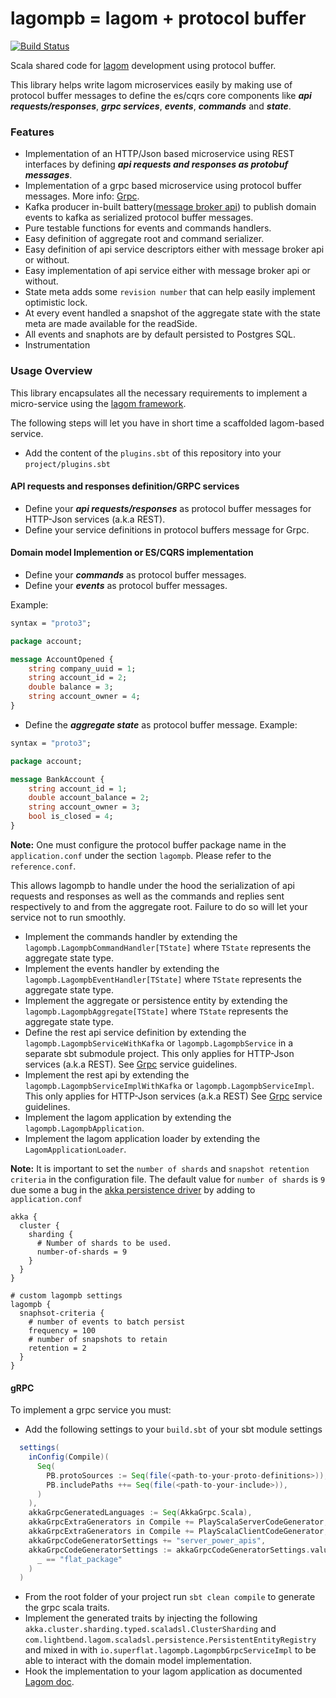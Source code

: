 # lagompb = lagom + protocol buffer
[![Build Status](https://travis-ci.com/Tochemey/lagompb.svg?token=dEMskmiaoBtqDgs9Wzwn&branch=master)](https://travis-ci.com/Tochemey/lagompb)

Scala shared code for [lagom](https://www.lagomframework.com/documentation/1.6.x/scala/Home.html) development using protocol buffer. 

This library helps write lagom microservices easily by making use of protocol buffer messages to define the es/cqrs core
components like _**api requests/responses**_, _**grpc services**_, _**events**_, _**commands**_ and _**state**_. 

### Features

- Implementation of an HTTP/Json based microservice using REST interfaces by defining _**api requests and responses as protobuf messages**_. 
- Implementation of a grpc based microservice using protocol buffer messages. More info: [Grpc](https://grpc.io/).
- Kafka producer in-built battery([message broker api](https://www.lagomframework.com/documentation/1.6.x/scala/MessageBrokerApi.html)) to publish domain events to kafka as serialized protocol buffer messages.
- Pure testable functions for events and commands handlers.
- Easy definition of aggregate root and command serializer.
- Easy definition of api service descriptors either with message broker api or without.
- Easy implementation of api service either with message broker api or without.
- State meta adds some `revision number` that can help easily implement optimistic lock.  
- At every event handled a snapshot of the aggregate state with the state meta are made available for the readSide.
- All events and snaphots are by default persisted to Postgres SQL.
- Instrumentation

### Usage Overview

This library encapsulates all the necessary requirements to implement a micro-service
using the [lagom framework](https://www.lagomframework.com/documentation/1.6.x/scala/Home.html).

The following steps will let you have in short time a scaffolded lagom-based service.

- Add the content of the `plugins.sbt` of this repository into your `project/plugins.sbt`

#### API requests and responses definition/GRPC services

- Define your **_api requests/responses_** as protocol buffer messages for HTTP-Json services (a.k.a REST).
- Define your service definitions in protocol buffers message for Grpc.

#### Domain model Implemention or ES/CQRS implementation

- Define your _**commands**_ as protocol buffer messages.
- Define your _**events**_ as protocol buffer messages.

Example:
```protobuf
syntax = "proto3";

package account;

message AccountOpened {
    string company_uuid = 1;
    string account_id = 2;
    double balance = 3;
    string account_owner = 4;
}
```
- Define the _**aggregate state**_ as protocol buffer message.
Example:
```protobuf
syntax = "proto3";

package account;

message BankAccount {
    string account_id = 1;
    double account_balance = 2;
    string account_owner = 3;
    bool is_closed = 4;
}
```

**Note:** One must configure the protocol buffer package name in the `application.conf` under the
section `lagompb`. Please refer to the `reference.conf`.

This allows lagompb to handle under the hood the serialization of api requests and responses as well as the commands and replies sent respectively to and from the aggregate root. Failure to do so will let your service not to run smoothly.

- Implement the commands handler by extending the `lagompb.LagompbCommandHandler[TState]` where `TState`
represents the aggregate state type.
- Implement the events handler by extending the `lagompb.LagompbEventHandler[TState]` where `TState`
represents the aggregate state type.
- Implement the aggregate or persistence entity by extending the `lagompb.LagompbAggregate[TState]` where
`TState` represents the aggregate state type.
- Define the rest api service definition by extending the `lagompb.LagompbServiceWithKafka` or `lagompb.LagompbService` in a separate sbt submodule project. This only applies for  HTTP-Json services (a.k.a REST). See [Grpc](#grpc) service guidelines.
- Implement the rest api by extending the `lagompb.LagompbServiceImplWithKafka` or `lagompb.LagompbServiceImpl`. 
This only applies for  HTTP-Json services (a.k.a REST) See [Grpc](#grpc) service guidelines.
- Implement the lagom application by extending the `lagompb.LagompbApplication`.
- Implement the lagom application loader by extending the `LagomApplicationLoader`.

**Note:** It is important to set the `number of shards` and `snapshot retention criteria` in the configuration file. 
The default value for `number of shards` is `9` due some a bug in the [akka persistence driver](https://github.com/dnvriend/akka-persistence-jdbc/issues/168) by adding to `application.conf`

```hocon
akka {
  cluster {
    sharding {
      # Number of shards to be used.
      number-of-shards = 9
    }
  }
}

# custom lagompb settings
lagompb {
  snaphsot-criteria {
    # number of events to batch persist
    frequency = 100
    # number of snapshots to retain
    retention = 2
  }
}
```

#### gRPC
To implement a grpc service you must:
- Add the following settings to your `build.sbt` of your sbt module settings

```scala
  settings(
    inConfig(Compile)(
      Seq(
        PB.protoSources := Seq(file(<path-to-your-proto-definitions>)),
        PB.includePaths ++= Seq(file(<path-to-your-include>)),
      )
    ),
    akkaGrpcGeneratedLanguages := Seq(AkkaGrpc.Scala),
    akkaGrpcExtraGenerators in Compile += PlayScalaServerCodeGenerator,
    akkaGrpcExtraGenerators in Compile += PlayScalaClientCodeGenerator,
    akkaGrpcCodeGeneratorSettings += "server_power_apis",
    akkaGrpcCodeGeneratorSettings := akkaGrpcCodeGeneratorSettings.value.filterNot(
      _ == "flat_package"
    )
  )
```
- From the root folder of your project run `sbt clean compile` to generate the grpc scala traits.
- Implement the generated traits by injecting the following `akka.cluster.sharding.typed.scaladsl.ClusterSharding` and `com.lightbend.lagom.scaladsl.persistence.PersistentEntityRegistry` and mixed in with `io.superflat.lagompb.LagompbGrpcServiceImpl` to be able to interact with the domain model implementation.
- Hook the implementation to your lagom application as documented [Lagom doc](https://www.lagomframework.com/documentation/1.6.x/scala/AdditionalRouters.html#Additional-Routers).
